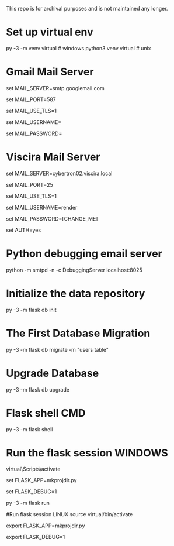 
This repo is for archival purposes and is not maintained any longer.


# Set up virtual env
py -3 -m venv virtual  # windows
python3 venv virtual # unix

# Gmail Mail Server
set MAIL_SERVER=smtp.googlemail.com

set MAIL_PORT=587

set MAIL_USE_TLS=1

set MAIL_USERNAME=

set MAIL_PASSWORD=


# Viscira Mail Server
set MAIL_SERVER=cybertron02.viscira.local

set MAIL_PORT=25

set MAIL_USE_TLS=1

set MAIL_USERNAME=render

set MAIL_PASSWORD=[CHANGE_ME]

set AUTH=yes

# Python debugging email server
python -m smtpd -n -c DebuggingServer localhost:8025

# Initialize the data repository
py -3 -m flask db init

# The First Database Migration
py -3 -m flask db migrate -m "users table"

# Upgrade Database
py -3 -m flask db upgrade

# Flask shell CMD
py -3 -m flask shell


# Run the flask session WINDOWS
virtual\Scripts\activate

set FLASK_APP=mkprojdir.py

set FLASK_DEBUG=1

py -3 -m flask run

#Run flask session LINUX
source virtual/bin/activate

export FLASK_APP=mkprojdir.py

export FLASK_DEBUG=1
